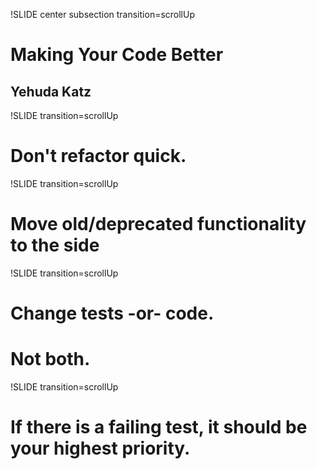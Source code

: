 !SLIDE center subsection transition=scrollUp
# Making Your Code Better
## Yehuda Katz

!SLIDE transition=scrollUp
# Don't refactor quick.

!SLIDE transition=scrollUp
# Move old/deprecated functionality to the side

!SLIDE transition=scrollUp
# Change tests -or- code.
# Not both.

!SLIDE transition=scrollUp
# If there is a failing test, it should be **your highest priority.**
